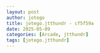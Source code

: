 ```yaml
---
layout: post
author: jotego
title: jotego.jtthundr - cf5f59a
date: 2025-05-09
categories: [Arcade, jtthundr]
tags: [jotego.jtthundr]
---
```


